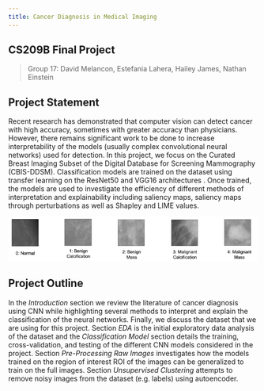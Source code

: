 ```yaml
---
title: Cancer Diagnosis in Medical Imaging
---
```


## CS209B Final Project

>Group $17$: David Melancon, Estefania Lahera, Hailey James, Nathan Einstein

## Project Statement

Recent research has demonstrated that computer vision can detect cancer with high accuracy, sometimes with greater accuracy than physicians. However, there remains significant work to be done to increase interpretability of the models (usually complex convolutional neural networks) used for detection. In this project, we focus on the Curated Breast Imaging Subset of the Digital Database for Screening Mammography (CBIS-DDSM). Classification models are trained on the dataset using transfer learning on the ResNet50 and VGG16 architectures . Once trained, the models are used to investigate the efficiency of different methods of interpretation and explainability including saliency maps, saliency maps through perturbations as well as Shapley and LIME values.

<img src="resources/five_classes.png">

## Project Outline

In the _Introduction_ section we review the literature of cancer diagnosis using CNN while highlighting several methods to interpret and explain the classification of the neural networks. Finally, we discuss the dataset that we are using for this project. Section _EDA_ is the initial exploratory data analysis of the dataset and the _Classification Model_ section details the training, cross-validation, and testing of the different CNN models considered in the project. Section _Pre-Processing Raw Images_ investigates how the models trained on the region of interest ROI of the images can be generalized to train on the full images. Section _Unsupervised Clustering_ attempts to remove noisy images from the dataset (e.g. labels) using autoencoder.
